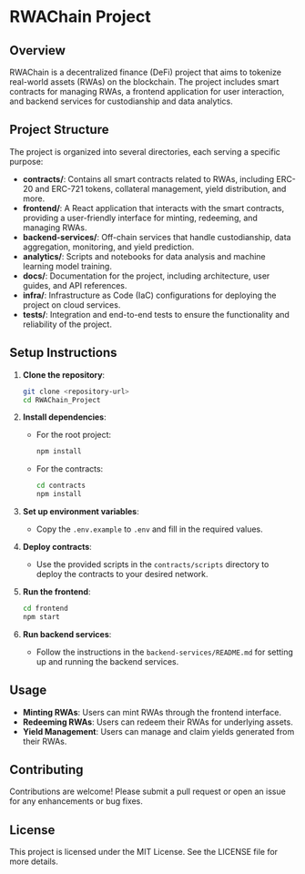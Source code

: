 # RWAChain Project

## Overview
RWAChain is a decentralized finance (DeFi) project that aims to tokenize real-world assets (RWAs) on the blockchain. The project includes smart contracts for managing RWAs, a frontend application for user interaction, and backend services for custodianship and data analytics.

## Project Structure
The project is organized into several directories, each serving a specific purpose:

- **contracts/**: Contains all smart contracts related to RWAs, including ERC-20 and ERC-721 tokens, collateral management, yield distribution, and more.
- **frontend/**: A React application that interacts with the smart contracts, providing a user-friendly interface for minting, redeeming, and managing RWAs.
- **backend-services/**: Off-chain services that handle custodianship, data aggregation, monitoring, and yield prediction.
- **analytics/**: Scripts and notebooks for data analysis and machine learning model training.
- **docs/**: Documentation for the project, including architecture, user guides, and API references.
- **infra/**: Infrastructure as Code (IaC) configurations for deploying the project on cloud services.
- **tests/**: Integration and end-to-end tests to ensure the functionality and reliability of the project.

## Setup Instructions
1. **Clone the repository**:
   ```bash
   git clone <repository-url>
   cd RWAChain_Project
   ```

2. **Install dependencies**:
   - For the root project:
     ```bash
     npm install
     ```
   - For the contracts:
     ```bash
     cd contracts
     npm install
     ```

3. **Set up environment variables**:
   - Copy the `.env.example` to `.env` and fill in the required values.

4. **Deploy contracts**:
   - Use the provided scripts in the `contracts/scripts` directory to deploy the contracts to your desired network.

5. **Run the frontend**:
   ```bash
   cd frontend
   npm start
   ```

6. **Run backend services**:
   - Follow the instructions in the `backend-services/README.md` for setting up and running the backend services.

## Usage
- **Minting RWAs**: Users can mint RWAs through the frontend interface.
- **Redeeming RWAs**: Users can redeem their RWAs for underlying assets.
- **Yield Management**: Users can manage and claim yields generated from their RWAs.

## Contributing
Contributions are welcome! Please submit a pull request or open an issue for any enhancements or bug fixes.

## License
This project is licensed under the MIT License. See the LICENSE file for more details.